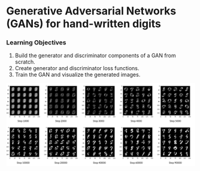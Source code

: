 # Generative Adversarial Networks (GANs) for hand-written digits

### Learning Objectives
1.   Build the generator and discriminator components of a GAN from scratch.
2.   Create generator and discriminator loss functions.
3.   Train the GAN and visualize the generated images.




![MNIST with GANs](Gen_images.PNG)
